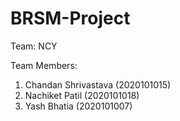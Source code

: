 # BRSM-Project

Team: NCY

Team Members:

1. Chandan Shrivastava (2020101015)
2. Nachiket Patil (2020101018)
3. Yash Bhatia (2020101007)
